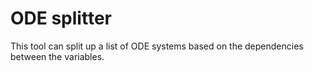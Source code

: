 
# ODE splitter

This tool can split up a list of ODE systems based on the dependencies between the variables.